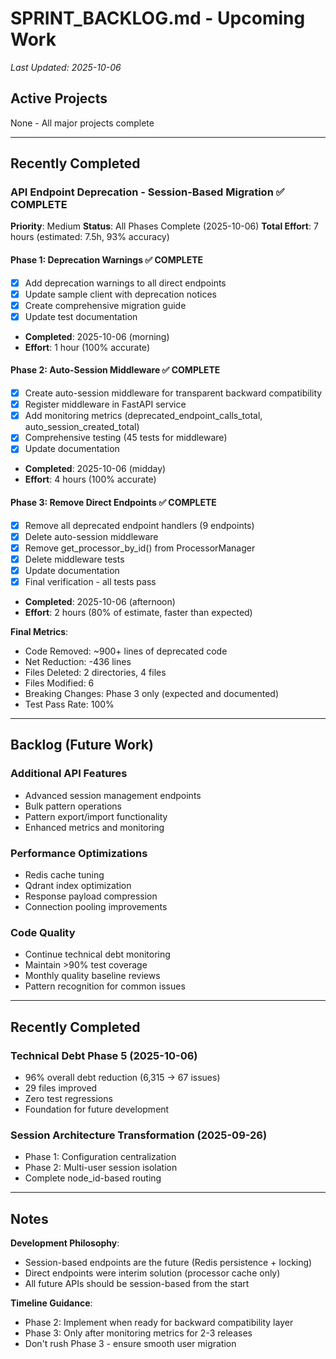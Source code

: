 # SPRINT_BACKLOG.md - Upcoming Work
*Last Updated: 2025-10-06*

## Active Projects

None - All major projects complete

---

## Recently Completed

### API Endpoint Deprecation - Session-Based Migration ✅ COMPLETE
**Priority**: Medium
**Status**: All Phases Complete (2025-10-06)
**Total Effort**: 7 hours (estimated: 7.5h, 93% accuracy)

#### Phase 1: Deprecation Warnings ✅ COMPLETE
- [x] Add deprecation warnings to all direct endpoints
- [x] Update sample client with deprecation notices
- [x] Create comprehensive migration guide
- [x] Update test documentation
- **Completed**: 2025-10-06 (morning)
- **Effort**: 1 hour (100% accurate)

#### Phase 2: Auto-Session Middleware ✅ COMPLETE
- [x] Create auto-session middleware for transparent backward compatibility
- [x] Register middleware in FastAPI service
- [x] Add monitoring metrics (deprecated_endpoint_calls_total, auto_session_created_total)
- [x] Comprehensive testing (45 tests for middleware)
- [x] Update documentation
- **Completed**: 2025-10-06 (midday)
- **Effort**: 4 hours (100% accurate)

#### Phase 3: Remove Direct Endpoints ✅ COMPLETE
- [x] Remove all deprecated endpoint handlers (9 endpoints)
- [x] Delete auto-session middleware
- [x] Remove get_processor_by_id() from ProcessorManager
- [x] Delete middleware tests
- [x] Update documentation
- [x] Final verification - all tests pass
- **Completed**: 2025-10-06 (afternoon)
- **Effort**: 2 hours (80% of estimate, faster than expected)

**Final Metrics**:
- Code Removed: ~900+ lines of deprecated code
- Net Reduction: -436 lines
- Files Deleted: 2 directories, 4 files
- Files Modified: 6
- Breaking Changes: Phase 3 only (expected and documented)
- Test Pass Rate: 100%

---

## Backlog (Future Work)

### Additional API Features
- Advanced session management endpoints
- Bulk pattern operations
- Pattern export/import functionality
- Enhanced metrics and monitoring

### Performance Optimizations
- Redis cache tuning
- Qdrant index optimization
- Response payload compression
- Connection pooling improvements

### Code Quality
- Continue technical debt monitoring
- Maintain >90% test coverage
- Monthly quality baseline reviews
- Pattern recognition for common issues

---

## Recently Completed

### Technical Debt Phase 5 (2025-10-06)
- 96% overall debt reduction (6,315 → 67 issues)
- 29 files improved
- Zero test regressions
- Foundation for future development

### Session Architecture Transformation (2025-09-26)
- Phase 1: Configuration centralization
- Phase 2: Multi-user session isolation
- Complete node_id-based routing

---

## Notes

**Development Philosophy**:
- Session-based endpoints are the future (Redis persistence + locking)
- Direct endpoints were interim solution (processor cache only)
- All future APIs should be session-based from the start

**Timeline Guidance**:
- Phase 2: Implement when ready for backward compatibility layer
- Phase 3: Only after monitoring metrics for 2-3 releases
- Don't rush Phase 3 - ensure smooth user migration
